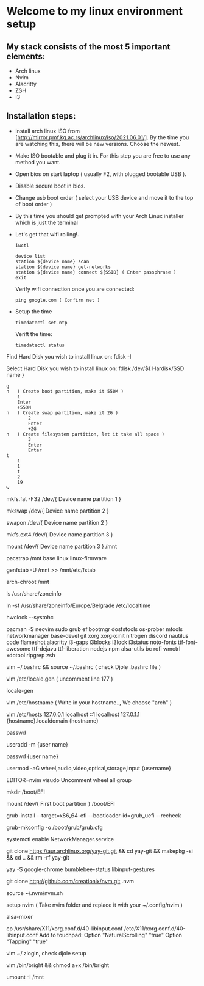 # Welcome to my linux environment setup

## My stack consists of the most 5 important elements:
  - Arch linux
  - Nvim
  - Alacritty
  - ZSH
  - I3

## Installation steps:

- Install arch linux ISO from [http://mirror.pmf.kg.ac.rs/archlinux/iso/2021.06.01/].
By the time you are watching this, there will be new versions. Choose the newest.

- Make ISO bootable and plug it in. For this step you are free to use any method you want.

- Open bios on start laptop ( usually F2, with plugged bootable USB ).

- Disable secure boot in bios.

- Change usb boot order ( select your USB device and move it to the top of boot order )    

- By this time you should get prompted with your Arch Linux installer which is just the terminal

- Let's get that wifi rolling!. <br />
	```
	iwctl
	```
	```
	device list
	station ${device name} scan
	station ${device name} get-networks
	station ${device name} connect ${SSID} ( Enter passphrase )
	exit
	```
	Verify wifi connection once you are connected:
	```
	ping google.com ( Confirm net )
	```

- Setup the time
	```
	timedatectl set-ntp
	```
	Verift the time:
	```
	timedatectl status
	```
	
Find Hard Disk you wish to install linux on:
fdisk -l

Select Hard Disk you wish to install linux on:
fdisk /dev/${ Hardisk/SSD name }


	g
	n   ( Create boot partition, make it 550M )
		1
		Enter
		+550M
	n   ( Create swap partition, make it 2G )
        	2
        	Enter
        	+2G
	n   ( Create filesystem partition, let it take all space )
        	3
        	Enter
        	Enter
	t 
		1
		1
        t
		2
		19
	w
  
  
mkfs.fat -F32 /dev/{ Device name partition 1 }

mkswap /dev/{ Device name partition 2 }

swapon /dev/{ Device name partition 2 }

mkfs.ext4 /dev/{ Device name partition 3 }

mount /dev/{ Device name partition 3 } /mnt

pacstrap /mnt base linux linux-firmware

genfstab -U /mnt >> /mnt/etc/fstab

arch-chroot /mnt

ls /usr/share/zoneinfo

ln -sf /usr/share/zoneinfo/Europe/Belgrade /etc/localtime

hwclock --systohc

pacman -S neovim sudo grub efibootmgr dosfstools os-prober mtools networkmanager base-devel git xorg xorg-xinit nitrogen discord nautilus code flameshot alacritty i3-gaps i3blocks i3lock i3status noto-fonts ttf-font-awesome ttf-dejavu ttf-liberation nodejs npm alsa-utils bc rofi wmctrl xdotool ripgrep zsh

vim ~/.bashrc && source ~/.bashrc ( check Djole .bashrc file ) 

vim /etc/locale.gen ( uncomment line 177 )

locale-gen

vim /etc/hostname ( Write in your hostname.., We choose "arch" )

vim /etc/hosts
     127.0.0.1 		localhost
     ::1 		localhost
     127.0.1.1 		{hostname}.localdomain	{hostname}


passwd

useradd -m {user name}

passwd {user name}

usermod -aG wheel,audio,video,optical,storage,input {username}

EDITOR=nvim visudo
Uncomment wheel all group


mkdir /boot/EFI

mount /dev/{ First boot partition } /boot/EFI

grub-install --target=x86_64-efi --bootloader-id=grub_uefi --recheck

grub-mkconfig -o /boot/grub/grub.cfg

systemctl enable NetworkManager.service

git clone https://aur.archlinux.org/yay-git.git && cd yay-git && makepkg -si && cd ..  && rm -rf yay-git

yay -S google-chrome bumblebee-status libinput-gestures

git clone http://github.com/creationix/nvm.git .nvm

source ~/.nvm/nvm.sh

setup nvim ( Take nvim folder and replace it with your ~/.config/nvim )

alsa-mixer

cp /usr/share/X11/xorg.conf.d/40-libinput.conf /etc/X11/xorg.conf.d/40-libinput.conf
Add to touchpad: 
	Option "NaturalScrolling" "true"
	Option "Tapping" "true"

vim ~/.zlogin, check djole setup

vim /bin/bright && chmod a+x /bin/bright
 
umount -I /mnt

